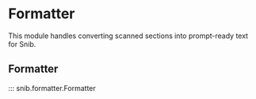 # Formatter

This module handles converting scanned sections into prompt-ready text for Snib.

## Formatter

::: snib.formatter.Formatter